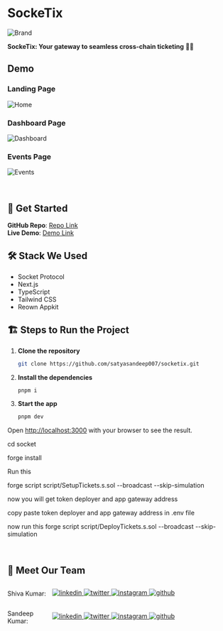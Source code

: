 # SockeTix

![Brand](public/brand-image.png)

**SockeTix: Your gateway to seamless cross-chain ticketing** 🎫✨

## Demo

### Landing Page

![Home](public/home.png)

### Dashboard Page

![Dashboard](public/dashboard.png)

### Events Page

![Events](public/events.png)

<br>

## 🚀 Get Started

**GitHub Repo**: [Repo Link](https://github.com/satyasandeep007/socketix)  
**Live Demo**: [Demo Link](https://socketix.vercel.app)

## 🛠️ Stack We Used

- Socket Protocol
- Next.js
- TypeScript
- Tailwind CSS
- Reown Appkit

## 🏗️ Steps to Run the Project

1. **Clone the repository**

   ```bash
   git clone https://github.com/satyasandeep007/socketix.git
   ```

2. **Install the dependencies**

   ```bash
   pnpm i
   ```

3. **Start the app**

   ```bash
   pnpm dev
   ```

Open [http://localhost:3000](http://localhost:3000) with your browser to see the result.

cd socket

forge install

Run this

forge script script/SetupTickets.s.sol --broadcast --skip-simulation

now you will get token deployer and app gateway address

copy paste token deployer and app gateway address in .env file

now run this
forge script script/DeployTickets.s.sol --broadcast --skip-simulation

<br>

## 👥 Meet Our Team

<div style="display: flex; justify-content: space-between; align-items: center;">
   <p style="flex:1">Shiva Kumar: </p>
   <div style="flex:4; justify-content: space-between;">
      <a href="https://www.linkedin.com/in/shivamangina/" target="_blank">
      <img src=https://img.shields.io/badge/linkedin-%2300acee.svg?color=405DE6&style=for-the-badge&logo=linkedin&logoColor=white alt=linkedin style="margin-bottom: 5px;" />
      </a>
      <a href="https://twitter.com/shivakmangina" target="_blank">
      <img src=https://img.shields.io/badge/twitter-%2300acee.svg?color=1DA1F2&style=for-the-badge&logo=twitter&logoColor=white alt=twitter style="margin-bottom: 5px;" />
      </a>
      <a href="https://www.instagram.com/shiva_mangina" target="_blank">
      <img src=https://img.shields.io/badge/instagram-%ff5851db.svg?color=C13584&style=for-the-badge&logo=instagram&logoColor=white alt=instagram style="margin-bottom: 5px;" />
      </a>
      <a href="https://github.com/shivamangina" target="_blank">
      <img src=https://img.shields.io/badge/GitHub-100000?style=for-the-badge&logo=github&logoColor=white alt=github style="margin-bottom: 5px;" />
      </a>
   </div>
</div>

<div style="display: flex; justify-content: space-between; align-items: center;">
   <p style="flex:1">Sandeep Kumar: </p>
   <div style="flex:4; justify-content: space-between;">
      <a href="https://www.linkedin.com/in/satyasandeep" target="_blank">
      <img src=https://img.shields.io/badge/linkedin-%2300acee.svg?color=405DE6&style=for-the-badge&logo=linkedin&logoColor=white alt=linkedin style="margin-bottom: 5px;" />
      </a>
      <a href="https://twitter.com/satyasandeep76" target="_blank">
      <img src=https://img.shields.io/badge/twitter-%2300acee.svg?color=1DA1F2&style=for-the-badge&logo=twitter&logoColor=white alt=twitter style="margin-bottom: 5px;" />
      </a>
      <a href="https://www.instagram.com/satyasandeep007" target="_blank">
      <img src=https://img.shields.io/badge/instagram-%ff5851db.svg?color=C13584&style=for-the-badge&logo=instagram&logoColor=white alt=instagram style="margin-bottom: 5px;" />
      </a>
      <a href="https://github.com/satyasandeep007" target="_blank">
      <img src=https://img.shields.io/badge/GitHub-100000?style=for-the-badge&logo=github&logoColor=white alt=github style="margin-bottom: 5px;" />
      </a>
   </div>
</div>
